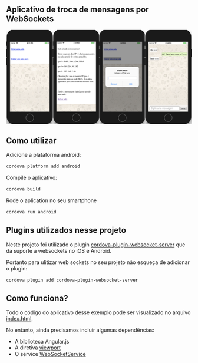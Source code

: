 
## Aplicativo de troca de mensagens por WebSockets

![screen](screenshot.png)

## Como utilizar
Adicione a plataforma android:
```bash
cordova platform add android
```


Compile o aplicativo:
```bash
cordova build
```

Rode o aplication no seu smartphone
```bash
cordova run android
```


## Plugins utilizados nesse projeto

Neste projeto foi utilizado o plugin [cordova-plugin-websocket-server](https://github.com/becvert/cordova-plugin-websocket-server) que da suporte a websockets no iOS e Android. 

Portanto para ulitizar web sockets no seu projeto não esqueça de adicionar o plugin:
```bash
cordova plugin add cordova-plugin-websocket-server
```

## Como funciona?
Todo o código do aplicativo desse exemplo pode ser visualizado no arquivo [index.html](www/index.html).

No entanto, ainda precisamos incluir algumas dependências:

* A biblioteca Angular.js
* A diretiva [viewport](www/js/viewport.js)
* O service [WebSocketService](www/js/websockets.js)
